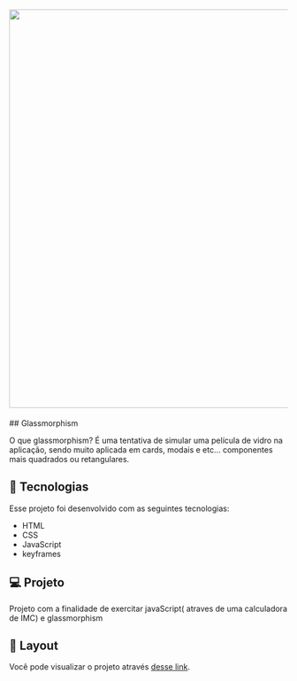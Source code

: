 

<h1 align="center">
  <img  src="" width="1200px" height="720px" />
</h1>
## Glassmorphism


O que glassmorphism? É uma tentativa de simular uma película de vidro na aplicação, sendo muito aplicada em cards, modais e etc… componentes mais quadrados ou retangulares.

## 🚀 Tecnologias

Esse projeto foi desenvolvido com as seguintes tecnologias:

- HTML
- CSS
- JavaScript
- keyframes

## 💻 Projeto

Projeto com a finalidade de exercitar javaScript( atraves de uma calculadora de IMC) e glassmorphism 

## 🔖 Layout
Você pode visualizar o projeto  através [desse link](https://cleitonbarros.github.io/Glassmorphism/).
